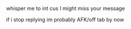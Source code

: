 whisper me to int cus I might miss your message

  
if i stop replying im probably AFK/off tab by now
